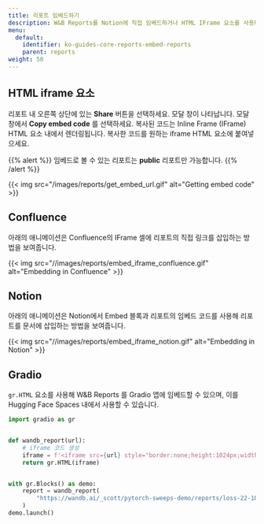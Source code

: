 ```yaml
---
title: 리포트 임베드하기
description: W&B Reports를 Notion에 직접 임베드하거나 HTML IFrame 요소를 사용해 임베드할 수 있습니다.
menu:
  default:
    identifier: ko-guides-core-reports-embed-reports
    parent: reports
weight: 50
---
```


## HTML iframe 요소

리포트 내 오른쪽 상단에 있는 **Share** 버튼을 선택하세요. 모달 창이 나타납니다. 모달 창에서 **Copy embed code** 를 선택하세요. 복사된 코드는 Inline Frame (IFrame) HTML 요소 내에서 렌더링됩니다. 복사한 코드를 원하는 iframe HTML 요소에 붙여넣으세요.

{{% alert %}}
임베드로 볼 수 있는 리포트는 **public** 리포트만 가능합니다.
{{% /alert %}}

{{< img src="/images/reports/get_embed_url.gif" alt="Getting embed code" >}}

## Confluence

아래의 애니메이션은 Confluence의 IFrame 셀에 리포트의 직접 링크를 삽입하는 방법을 보여줍니다.

{{< img src="//images/reports/embed_iframe_confluence.gif" alt="Embedding in Confluence" >}}

## Notion

아래의 애니메이션은 Notion에서 Embed 블록과 리포트의 임베드 코드를 사용해 리포트를 문서에 삽입하는 방법을 보여줍니다.

{{< img src="//images/reports/embed_iframe_notion.gif" alt="Embedding in Notion" >}}

## Gradio

`gr.HTML` 요소를 사용해 W&B Reports 를 Gradio 앱에 임베드할 수 있으며, 이를 Hugging Face Spaces 내에서 사용할 수 있습니다.

```python
import gradio as gr


def wandb_report(url):
    # iframe 코드 생성
    iframe = f'<iframe src={url} style="border:none;height:1024px;width:100%">'
    return gr.HTML(iframe)


with gr.Blocks() as demo:
    report = wandb_report(
        "https://wandb.ai/_scott/pytorch-sweeps-demo/reports/loss-22-10-07-16-00-17---VmlldzoyNzU2NzAx"
    )
demo.launch()
```

##